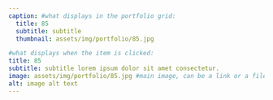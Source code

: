 ```yaml
---
caption: #what displays in the portfolio grid:
  title: 85
  subtitle: subtitle
  thumbnail: assets/img/portfolio/85.jpg

#what displays when the item is clicked:
title: 85
subtitle: subtitle lorem ipsum dolor sit amet consectetur.
image: assets/img/portfolio/85.jpg #main image, can be a link or a file in assets/img/portfolio
alt: image alt text
---
```

